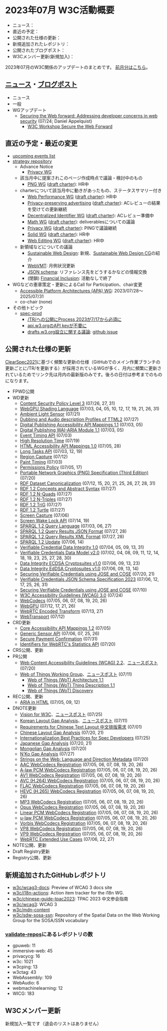 # 2023年07月 W3C活動概要

- ニュース：
- 直近の予定：
- 公開された仕様の更新：
- 新規追加されたレポジトリ：
- 公開されたブログポスト：
- W3Cメンバー更新(新規加入)：

2023年07月のW3C関係のアップデートのまとめです。
[前月分はこちら](202306.md)。

## [ニュース](https://www.w3.org/news/)・[ブログポスト](https://www.w3.org/blog/)

* ニュース
* 一般
* WGアップデート
  * [Securing the Web forward: Addressing developer concerns in web security](https://www.w3.org/blog/2023/securing-the-web-forward-addressing-developer-concerns-in-web-security/) (07/24; Daniel Appelquist)
    * [W3C Workshop Secure the Web Forward](https://www.w3.org/2023/03/secure-the-web-forward/)

## 直近の予定・最近の変更

* [upcoming events list](https://www.w3.org/participate/eventscal.html)
* [strategy repository](https://github.com/w3c/strategy/issues)
  * Advance Notice
    * [Privacy WG](https://lists.w3.org/Archives/Public/public-new-work/2023Jul/0000.html)
  * 該当月中に提案されこのページ作成時点で議論・検討中のもの
    * [PNG WG](https://github.com/w3c/strategy/issues/419) ([draft charter](https://w3c.github.io/charter-drafts/2023/png-2023.html)): HR中
  * charterについて該当月中に動きがあったもの、ステータスサマリー付き
    * [Web Performance WG](https://github.com/w3c/strategy/issues/371) ([draft charter](https://www.w3.org/2023/07/webperf.html)): HR中
    * [Privacy-preserving advertising](https://github.com/w3c/strategy/issues/222) ([draft charter](https://patcg.github.io/patwg-charter/charter.html)): ACレビューの結果を受けての更新継続
    * [Decentralized Identifier WG](https://github.com/w3c/strategy/issues/376) ([draft charter](https://w3c.github.io/did-wg-charter/)): ACレビュー準備中
    * [Math WG](https://github.com/w3c/strategy/issues/380) ([draft charter](https://mathml-refresh.github.io/charter-drafts/math-2023.html)): deliverablesについての議論
    * [Privacy WG](https://github.com/w3c/strategy/issues/414) ([draft charter](https://w3cping.github.io/administrivia/2023/charter.html)): PINGで議論継続
    * [Solid WG](https://github.com/w3c/strategy/issues/377) ([draft charter](https://solid.github.io/solid-wg-charter/charter/)): HR中
    * [Web Editing WG](https://github.com/w3c/strategy/issues/417) ([draft charter](https://w3c.github.io/editing/charter-drafts/editing-2023.html)): HR中
  * 新領域などについての議論
    * [Sustainable Web Design](https://github.com/w3c/strategy/issues/420): 新規、[Sustainable Web Design CG](https://www.w3.org/community/sustyweb/)の紹介
    * [WebVMT](https://github.com/w3c/strategy/issues/113): 月例状況更新
    * [JSON schema](https://github.com/w3c/strategy/issues/108): リファレンス先をどうするかなどの情報交換
    * (閉鎖) [Financial Inclusion](https://github.com/w3c/strategy/issues/296): 活動なしで終了
* WGなどの憲章策定・更新によるCall for Participation、chair変更
  * [Accessible Platform Architectures (APA) WG](https://www.w3.org/2023/07/apa-wg-charter.html): 2023/07/28～2025/07/31
  * co-chair (none)
* その他トピック
  * [spec-prod](https://lists.w3.org/Archives/Public/spec-prod/)
    * [/TR/への公開にProcess 2023が7/17から必須に](https://lists.w3.org/Archives/Public/spec-prod/2023JulSep/0001.html)
    * [api.w3.orgのAPI keyが不要に](https://lists.w3.org/Archives/Public/spec-prod/2023JulSep/0006.html)
    * [drafts.w3.org設立に関する議論](https://lists.w3.org/Archives/Public/spec-prod/2023JulSep/0008.html): [github issue](https://github.com/w3c/modern-tooling/issues/110)

## 公開された仕様の更新

[ClearSpec2021](https://github.com/w3c/tr-pages/blob/main/clearspec2021.md)に基づく頻繁な更新の仕様（GitHubでのメイン作業ブランチの更新ごとに/TR/を更新する）が採用されているWGが多く、月内に頻繁に更新されているためでリンク先は月内の最新版のみです。後ろの日付は参考までのものになります。

* FPWD公開
* WD更新
  * [Content Security Policy Level 3](https://www.w3.org/TR/2023/WD-CSP3-20230731/) (07/26, 27, 31)
  * [WebGPU Shading Language](https://www.w3.org/TR/2023/WD-WGSL-20230731/) (07/03, 04, 05, 10, 12, 17, 19, 21, 26, 31)
  * [Ambient Light Sensor](https://www.w3.org/TR/2023/WD-ambient-light-20230721/) (07/21)
  * [Dubbing and Audio description Profiles of TTML2](https://www.w3.org/TR/2023/WD-dapt-20230727/) (07/27)
  * [Digital Publishing Accessibility API Mappings 1.1](https://www.w3.org/TR/2023/WD-dpub-aam-1.1-20230705/) (07/03, 05)
  * [Digital Publishing WAI-ARIA Module 1.1](https://www.w3.org/TR/2023/WD-dpub-aria-1.1-20230705/) (07/03, 05)
  * [Event Timing API](https://www.w3.org/TR/2023/WD-event-timing-20230703/) (07/03)
  * [High Resolution Time](https://www.w3.org/TR/2023/WD-hr-time-3-20230719/) (07/19)
  * [HTML Accessibility API Mappings 1.0](https://www.w3.org/TR/2023/WD-html-aam-1.0-20230728/) (07/05, 28)
  * [Long Tasks API](https://www.w3.org/TR/2023/WD-longtasks-1-20230719/) (07/03, 12, 19)
  * [Region Capture](https://www.w3.org/TR/2023/WD-mediacapture-region-20230712/) (07/12)
  * [Paint Timing](https://www.w3.org/TR/2023/WD-paint-timing-20230703/) (07/03)
  * [Permissions Policy](https://www.w3.org/TR/2023/WD-permissions-policy-1-20230717/) (07/05, 17)
  * [Portable Network Graphics (PNG) Specification (Third Edition)](https://www.w3.org/TR/2023/WD-png-3-20230720/) (07/20)
  * [RDF Dataset Canonicalization](https://www.w3.org/TR/2023/WD-rdf-canon-20230731/) (07/12, 15, 20, 21, 25, 26, 27, 28, 31)
  * [RDF 1.2 Concepts and Abstract Syntax](https://www.w3.org/TR/2023/WD-rdf12-concepts-20230727/) (07/27)
  * [RDF 1.2 N-Quads](https://www.w3.org/TR/2023/WD-rdf12-n-quads-20230727/) (07/27)
  * [RDF 1.2 N-Triples](https://www.w3.org/TR/2023/WD-rdf12-n-triples-20230727/) (07/27)
  * [RDF 1.2 TriG](https://www.w3.org/TR/2023/WD-rdf12-trig-20230727/) (07/27)
  * [RDF 1.2 Turtle](https://www.w3.org/TR/2023/WD-rdf12-turtle-20230727/) (07/27)
  * [Screen Capture](https://www.w3.org/TR/2023/WD-screen-capture-20230706/) (07/06)
  * [Screen Wake Lock API](https://www.w3.org/TR/2023/WD-screen-wake-lock-20230719/) (07/14, 19)
  * [SPARQL 1.2 Query Language](https://www.w3.org/TR/2023/WD-sparql12-query-20230727/) (07/03, 06, 27)
  * [SPARQL 1.2 Query Results JSON Format](https://www.w3.org/TR/2023/WD-sparql12-results-json-20230728/) (07/27, 28)
  * [SPARQL 1.2 Query Results XML Format](https://www.w3.org/TR/2023/WD-sparql12-results-xml-20230728/) (07/27, 28)
  * [SPARQL 1.2 Update](https://www.w3.org/TR/2023/WD-sparql12-update-20230714/) (07/06, 14)
  * [Verifiable Credential Data Integrity 1.0](https://www.w3.org/TR/2023/WD-vc-data-integrity-20230731/) (07/04, 05, 09, 13, 31)
  * [Verifiable Credentials Data Model v2.0](https://www.w3.org/TR/2023/WD-vc-data-model-2.0-20230730/) (07/02, 04, 08, 09, 11, 12, 14, 18, 19, 23, 25, 27, 28, 30)
  * [Data Integrity ECDSA Cryptosuites v1.0](https://www.w3.org/TR/2023/WD-vc-di-ecdsa-20230723/) (07/06, 09, 13, 23)
  * [Data Integrity EdDSA Cryptosuites v1.0](https://www.w3.org/TR/2023/WD-vc-di-eddsa-20230714/) (07/06, 09, 13, 14)
  * [Securing Verifiable Credentials using JOSE and COSE](https://www.w3.org/TR/2023/WD-vc-jose-cose-20230721/) (07/20, 21)
  * [Verifiable Credentials JSON Schema Specification 2023](https://www.w3.org/TR/2023/WD-vc-json-schema-20230731/) (07/06, 12, 17, 25, 26, 31)
  * [Securing Verifiable Credentials using JOSE and COSE](https://www.w3.org/TR/2023/WD-vc-jwt-20230710/) (07/10)
  * [W3C Accessibility Guidelines (WCAG) 3.0](https://www.w3.org/TR/2023/WD-wcag-3.0-20230724/) (07/24)
  * [WebCodecs](https://www.w3.org/TR/2023/WD-webcodecs-20230726/) (07/05, 06, 07, 08, 19, 20, 26)
  * [WebGPU](https://www.w3.org/TR/2023/WD-webgpu-20230726/) (07/12, 17, 21, 26)
  * [WebRTC Encoded Transform](https://www.w3.org/TR/2023/WD-webrtc-encoded-transform-20230727/) (07/13, 27)
  * [WebTransport](https://www.w3.org/TR/2023/WD-webtransport-20230712/) (07/12)
* CRD更新
  * [Core Accessibility API Mappings 1.2](https://www.w3.org/TR/2023/CRD-core-aam-1.2-20230705/) (07/05)
  * [Generic Sensor API](https://www.w3.org/TR/2023/CRD-generic-sensor-20230726/) (07/06, 07, 25, 26)
  * [Secure Payment Confirmation](https://www.w3.org/TR/2023/CRD-secure-payment-confirmation-20230731/) (07/31)
  * [Identifiers for WebRTC's Statistics API](https://www.w3.org/TR/2023/CRD-webrtc-stats-20230720/) (07/20)
* CRS公開、更新
* PR公開
  * [Web Content Accessibility Guidelines (WCAG) 2.2](https://www.w3.org/TR/2023/PR-WCAG22-20230720/)、[ニュースポスト](https://www.w3.org/news/2023/web-content-accessibility-guidelines-wcag-2-2-is-a-w3c-proposed-recommendation/) (07/20)
  * [Web of Things Working Group](https://www.w3.org/groups/wg/wot/)、[ニュースポスト](https://www.w3.org/news/2023/call-for-review-wot-architecture-1-1-thing-description-1-1-and-wot-discovery-are-w3c-proposed-recommendations/) (07/11)
    * [Web of Things (WoT) Architecture 1.1](https://www.w3.org/TR/2023/PR-wot-architecture11-20230711/)
    * [Web of Things (WoT) Thing Description 1.1](https://www.w3.org/TR/2023/PR-wot-thing-description11-20230711/)
    * [Web of Things (WoT) Discovery](https://www.w3.org/TR/2023/PR-wot-discovery-20230711/)
* REC公開、更新
  * [ARIA in HTML](https://www.w3.org/TR/2023/REC-html-aria-20230712/) (07/05, 09, 12)
* DNOTE更新
  * [Vision for W3C](https://www.w3.org/TR/2023/DNOTE-w3c-vision-20230725/)、[ニュースポスト](https://www.w3.org/news/2023/draft-note-vision-for-w3c/) (07/25)
  * [Korean Layout Gap Analysis](https://www.w3.org/TR/2023/DNOTE-kore-gap-20230711/)、[ニュースポスト](https://www.w3.org/news/2023/draft-note-korean-layout-gap-analysis/) (07/11)
  * [Requirements for Chinese Text Layout 中文排版需求](https://www.w3.org/TR/2023/DNOTE-clreq-20230701/) (07/01)
  * [Chinese Layout Gap Analysis](https://www.w3.org/TR/2023/DNOTE-clreq-gap-20230721/) (07/20, 21)
  * [Internationalization Best Practices for Spec Developers](https://www.w3.org/TR/2023/DNOTE-international-specs-20230725/) (07/25)
  * [Japanese Gap Analysis](https://www.w3.org/TR/2023/DNOTE-jpan-gap-20230721/) (07/20, 21)
  * [Mongolian Gap Analysis](https://www.w3.org/TR/2023/DNOTE-mong-gap-20230720/) (07/20)
  * [N’Ko Gap Analysis](https://www.w3.org/TR/2023/DNOTE-nkoo-gap-20230727/) (07/27)
  * [Strings on the Web: Language and Direction Metadata](https://www.w3.org/TR/2023/DNOTE-string-meta-20230720/) (07/20)
  * [AAC WebCodecs Registration](https://www.w3.org/TR/2023/DNOTE-webcodecs-aac-codec-registration-20230726/) (07/05, 06, 07, 08, 19, 20, 26)
  * [A-law PCM WebCodecs Registration](https://www.w3.org/TR/2023/DNOTE-webcodecs-alaw-codec-registration-20230726/) (07/05, 06, 07, 08, 19, 20, 26)
  * [AV1 WebCodecs Registration](https://www.w3.org/TR/2023/DNOTE-webcodecs-av1-codec-registration-20230726/) (07/05, 06, 07, 08, 19, 20, 26)
  * [AVC (H.264) WebCodecs Registration](https://www.w3.org/TR/2023/DNOTE-webcodecs-avc-codec-registration-20230726/) (07/05, 06, 07, 08, 19, 20, 26)
  * [FLAC WebCodecs Registration](https://www.w3.org/TR/2023/DNOTE-webcodecs-flac-codec-registration-20230726/) (07/05, 06, 07, 08, 19, 20, 26)
  * [HEVC (H.265) WebCodecs Registration](https://www.w3.org/TR/2023/DNOTE-webcodecs-hevc-codec-registration-20230726/) (07/05, 06, 07, 08, 19, 20, 26)
  * [MP3 WebCodecs Registration](https://www.w3.org/TR/2023/DNOTE-webcodecs-mp3-codec-registration-20230726/) (07/05, 06, 07, 08, 19, 20, 26)
  * [Opus WebCodecs Registration](https://www.w3.org/TR/2023/DNOTE-webcodecs-opus-codec-registration-20230726/) (07/05, 06, 07, 08, 19, 20, 26)
  * [Linear PCM WebCodecs Registration](https://www.w3.org/TR/2023/DNOTE-webcodecs-pcm-codec-registration-20230726/) (07/05, 06, 07, 08, 19, 20, 26)
  * [u-law PCM WebCodecs Registration](https://www.w3.org/TR/2023/DNOTE-webcodecs-ulaw-codec-registration-20230726/) (07/05, 06, 07, 08, 19, 20, 26)
  * [Vorbis WebCodecs Registration](https://www.w3.org/TR/2023/DNOTE-webcodecs-vorbis-codec-registration-20230726/) (07/05, 06, 07, 08, 19, 20, 26)
  * [VP8 WebCodecs Registration](https://www.w3.org/TR/2023/DNOTE-webcodecs-vp8-codec-registration-20230726/) (07/05, 06, 07, 08, 19, 20, 26)
  * [VP9 WebCodecs Registration](https://www.w3.org/TR/2023/DNOTE-webcodecs-vp9-codec-registration-20230726/) (07/05, 06, 07, 08, 19, 20, 26)
  * [WebRTC Extended Use Cases](https://www.w3.org/TR/2023/DNOTE-webrtc-nv-use-cases-20230727/) (07/06, 22, 27)
* NOTE公開、更新
* Draft Registry更新
* Registry公開、更新

## 新規追加されたGitHubレポジトリ

* [w3c/wcag3-docs](https://github.com/w3c/wcag3-docs): Preview of WCAG 3 docs site
* [w3c/i18n-actions](https://github.com/w3c/i18n-actions): Action item tracker for the i18n WG.
* [w3c/chinese-guide-tpac2023](https://github.com/w3c/chinese-guide-tpac2023): TPAC 2023 中文参会指南
* [w3c/wcag3](https://github.com/w3c/wcag3): WCAG 3
* [w3c/mdn-content](https://github.com/w3c/mdn-content)
* [w3c/sdw-sosa-ssn](https://github.com/w3c/sdw-sosa-ssn): Repository of the Spatial Data on the Web Working Group for the SOSA/SSN vocabulary

### [validate-repos](https://w3c.github.io/validate-repos/)にあるレポジトリの数

* gpuweb: 11
* immersive-web: 45
* privacycg: 16
* w3c: 1021
* w3cping: 13
* w3ctag: 43
* WebAssembly: 109
* WebAudio: 6
* webmachinelearning: 12
* WICG: 183

## W3Cメンバー更新

新規加入一覧です（退会のリストはありません）
